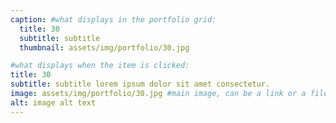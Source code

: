 ```yaml
---
caption: #what displays in the portfolio grid:
  title: 30
  subtitle: subtitle
  thumbnail: assets/img/portfolio/30.jpg

#what displays when the item is clicked:
title: 30
subtitle: subtitle lorem ipsum dolor sit amet consectetur.
image: assets/img/portfolio/30.jpg #main image, can be a link or a file in assets/img/portfolio
alt: image alt text
---
```

